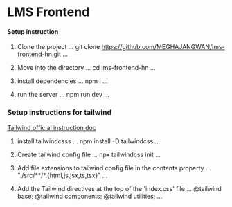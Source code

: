 # LMS Frontend

#### Setup instruction

1. Clone the project
...
   git clone https://github.com/MEGHAJANGWAN/lms-frontend-hn.git
...

2. Move into the directory
...
   cd lms-frontend-hn
...

3. install dependencies
...
   npm i
...

4. run the server
...
   npm run dev
...


### Setup instructions for tailwind

[Tailwind official instruction doc](https://tailwindcss.com/docs/installation)
1. install tailwindcsss
...
npm install -D tailwindcss
...

2. Create tailwind config file
...
   npx tailwindcss init
...

3. Add file extensions to tailwind config file in the contents property
...
    "./src/**/*.{html,js,jsx,ts,tsx}"
... 

4. Add the Tailwind directives at the top of the 'index.css' file
...
   @tailwind base;
   @tailwind components;
   @tailwind utilities;
...





